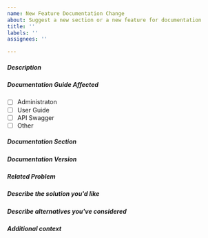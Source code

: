 ```yaml
---
name: New Feature Documentation Change
about: Suggest a new section or a new feature for documentation
title: ''
labels: ''
assignees: ''

---
```


##### Description
<!-- Briefly describe the feature being asked for. -->

##### Documentation Guide Affected
<!-- Select one or more documents -->
- [ ] Administraton
- [ ] User Guide
- [ ] API Swagger
- [ ] Other

##### Documentation Section
<!-- if the feature is part of an existing section enter that here -->

##### Documentation Version
<!-- Specify the version of the documentation this affects -->

##### Related Problem
<!-- Is your feature request realted to a problem? -->
<!-- If there are related issues or pulls to the feature link them here. -->

##### Describe the solution you'd like
<!-- A clear and concise description of what you want to happen. -->

##### Describe alternatives you've considered
<!-- A clear and concise description of any alternative solutions or features you've considered. -->

##### Additional context
<!-- Add any other context or screenshots about the feature request here. -->
